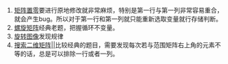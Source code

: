 1. [矩阵置零](https://leetcode.cn/problems/set-matrix-zeroes/?envType=study-plan-v2&envId=top-100-liked)要进行原地修改就非常麻烦，特别是第一行与第一列非常容易重合，就会产生bug。所以对于第一行和第一列就只能重新选取变量就行存储判断。
2. [螺旋矩阵](https://leetcode.cn/problems/spiral-matrix/description/?envType=study-plan-v2&envId=top-100-liked)经典老题，把握循环不变量。
3. [旋转图像](https://leetcode.cn/problems/rotate-image/description/?envType=study-plan-v2&envId=top-100-liked)发现规律
4. [搜索二维矩阵||](https://leetcode.cn/problems/search-a-2d-matrix-ii/?envType=study-plan-v2&envId=top-100-liked)比较经典的题目，需要发现每次若与范围矩阵右上角的元素不等的话，总是可以排除一行或者一列。
